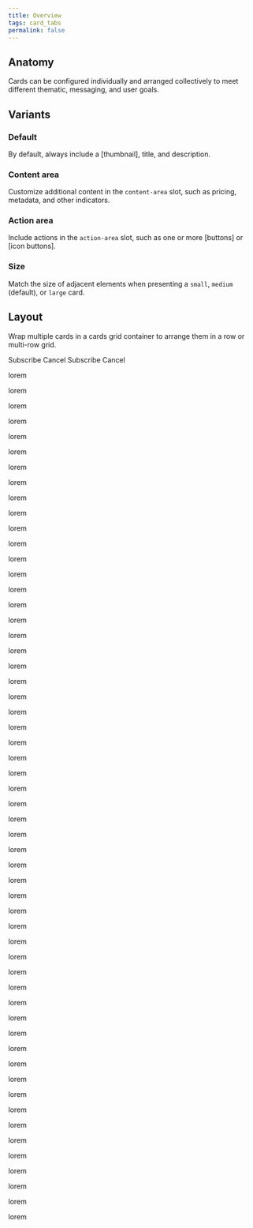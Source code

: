 ```yaml
---
title: Overview
tags: card_tabs
permalink: false
---
```


## Anatomy

Cards can be configured individually and arranged collectively to meet different thematic, messaging, and user goals.

<!-- Anatomy -->

## Variants

### Default

By default, always include a [thumbnail], title, and description.

### Content area

Customize additional content in the `content-area` slot, such as pricing, metadata, and other indicators.

<esds-example-code-pair source='<esds-card title="Content"></esds-card>'> </esds-example-code-pair>

### Action area

Include actions in the `action-area` slot, such as one or more [buttons] or [icon buttons].

<esds-example-code-pair source='<esds-card title="Example Card on Doc Site"></esds-card>'>
<esds-rendered-example label="default">
  <esds-card title="Content"></esds-card>
</esds-rendered-example>
</esds-example-code-pair>

### Size

Match the size of adjacent elements when presenting a `small`, `medium` (default), or `large` card.

<esds-example-code-pair source='<esds-card title="Example Card on Doc Site"></esds-card>'>
<esds-rendered-example label="default">
  <esds-card title="Content"></esds-card>
</esds-rendered-example>
</esds-example-code-pair>

## Layout

Wrap multiple cards in a cards grid container to arrange them in a row or multi-row grid.

<esds-example-code-pair source='<esds-card title="Example Card on Doc Site"></esds-card>'>
<esds-rendered-example label="default">
  <esds-card title="Content"></esds-card>
</esds-rendered-example>
</esds-example-code-pair>

<esds-do-dont>
  <esds-do
    caption="Use capitalization for languages that allow capitalization."
    src="/images/landscape.png"
  ></esds-do>
  <esds-dont
    caption="Don't wrap text. For maximum legibility, a text label should remain on a single line."
    src="/images/portrait.jpg"
  ></esds-dont>
  <esds-do
    caption="Use capitalization for languages that allow capitalization. Use capitalization for languages that allow capitalization. Use capitalization for languages that allow capitalization. Use capitalization for languages that allow capitalization. Use capitalization for languages that allow capitalization."
    src="/images/landscape.png"
  ></esds-do>
  <esds-dont
    caption="Don't wrap text. For maximum legibility, a text label should remain on a single line."
    src="/images/portrait.jpg"
  ></esds-dont>
  <esds-dont
    caption="Don't wrap text. For maximum legibility, a text label should remain on a single line. Don't wrap text. For maximum legibility, a text label should remain on a single line."
    src="/images/portrait.jpg"
  ></esds-dont>
</esds-do-dont>

<esds-do-dont>
  <esds-do caption="Use a single primary button as a call to action.">
    <esds-button>Subscribe</esds-button>
    <esds-button variant="secondary">Cancel</esds-button>
  </esds-do>
  <esds-dont caption="Don't use more than one primary button for a single action.">
    <esds-button>Subscribe</esds-button>
    <esds-button>Cancel</esds-button>
  </esds-dont>
</esds-do-dont>

<esds-image-with-caption src="/images/landscape.png" caption="Use capitalization for languages that allow capitalization."></esds-image-with-caption>

lorem

lorem

lorem

lorem

lorem

lorem

lorem

lorem

lorem

lorem

lorem

lorem

lorem

lorem

lorem

lorem

lorem

lorem

lorem

lorem

lorem

lorem

lorem

lorem

lorem

lorem

lorem

lorem

lorem

lorem

lorem

lorem

lorem

lorem

lorem

lorem

lorem

lorem

lorem

lorem

lorem

lorem

lorem

lorem

lorem

lorem

lorem

lorem

lorem

lorem

lorem

lorem

lorem

lorem

lorem

lorem
